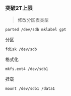 ### 突破2T上限

> 修改分区表类型

```shell
parted /dev/sdb mklabel gpt
```

分区

```shell
fdisk /dev/sdb
```

格式化

```shell
mkfs.ext4 /dev/sdb1
```

挂载

```shell
mount /dev/sdb1 /data1
```